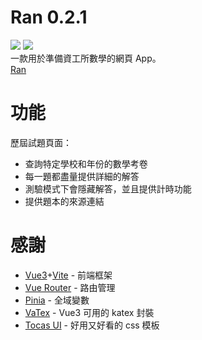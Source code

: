 # Ran 0.2.1
![](https://img.shields.io/badge/ran-v0.2.1-55f?style=flat)
[![](https://img.shields.io/badge/Vue.js-345?style=flat&logo=vuedotjs&logoColor=4FC08D)](https://github.com/vuejs/core)
<br>
一款用於準備資工所數學的網頁 App。<br>
[Ran](https://runnywolf.github.io/ran/#/exam)

# 功能

歷屆試題頁面：
- 查詢特定學校和年份的數學考卷
- 每一題都盡量提供詳細的解答
- 測驗模式下會隱藏解答，並且提供計時功能
- 提供題本的來源連結

# 感謝
- [Vue3](https://vuejs.org/)+[Vite](https://vite.dev/) - 前端框架
- [Vue Router](https://router.vuejs.org/) - 路由管理
- [Pinia](https://pinia.vuejs.org/) - 全域變數
- [VaTex](https://github.com/Shimada666/VaTex) - Vue3 可用的 katex 封裝
- [Tocas UI](https://github.com/teacat/tocas) - 好用又好看的 css 模板
